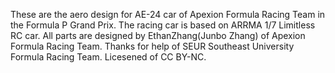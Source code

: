 These are the aero design for AE-24 car of Apexion Formula Racing Team in the Formula P Grand Prix.
The racing car is based on ARRMA 1/7 Limitless RC car.
All parts are designed by EthanZhang(Junbo Zhang) of Apexion Formula Racing Team.
Thanks for help of SEUR Southeast University Formula Racing Team.
Licesened of CC BY-NC.
